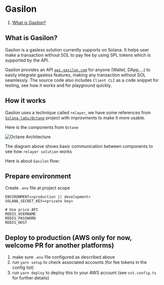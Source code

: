 # Gasilon

1. [What is Gasilon?](#what-is-gasilon)

## What is Gasilon?

Gasilon is a gasless solution currently supports on Solana. It helps user make a transaction without SOL to pay fee by using SPL tokens which is supported by the API.

Gasilon provides an API [`api.gasilon.com`](https://api.gasilon.com) for anyone (Wallet, DApp,...) to easily integrate gasless features, making any transaction without SOL seamlessly. The source code also includes `Client CLI` as a code snippet for testing, see how it works and for playground quickly.

## How it works

Gasilon uses a technique called `relayer`, we have some references from [`Solana-labs/Octane`](https://github.com/solana-labs/octane) project with improvments to make it more usable.

Here is the components from `Octane`

![Octane Architecture](https://github.com/solana-labs/octane/blob/master/overview.png)

The diagram above shows basic communication between components to see how `relayer solution` works

Here is about `Gasilon` flow:




## Prepare environment

Create `.env` file at project scope

```
ENVIRONMENT=<production || development>
SOLANA_SECRET_KEY=<private key>

# Use price API
REDIS_USERNAME
REDIS_PASSWORD
REDIS_HOST
```

## Deploy to production (AWS only for now, welcome PR for another platforms)
1. make sure `.env` file configured as described above
2. run `yarn setup` to check associated accounts (for fee tokens in the config list)
3. run `yarn deploy` to deploy this to your AWS account (see `sst.config.ts` for further details)

